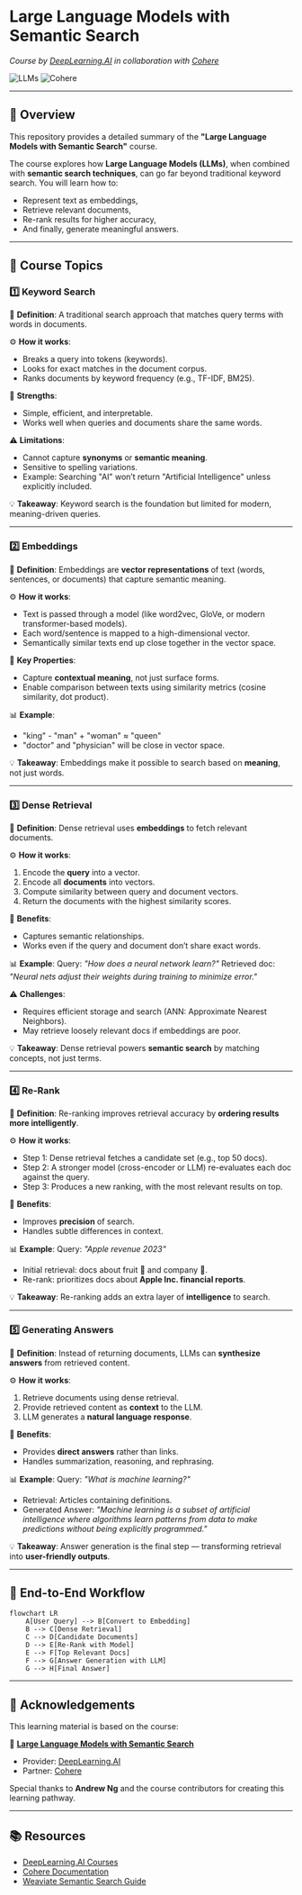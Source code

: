 # Large Language Models with Semantic Search

*Course by [DeepLearning.AI](https://www.deeplearning.ai/) in collaboration with [Cohere](https://cohere.com/)*

![LLMs](https://img.shields.io/badge/LLMs-Semantic%20Search-green)
![Cohere](https://img.shields.io/badge/Cohere-Partner-purple)

---

## 📌 Overview

This repository provides a detailed summary of the **"Large Language Models with Semantic Search"** course.

The course explores how **Large Language Models (LLMs)**, when combined with **semantic search techniques**, can go far beyond traditional keyword search.
You will learn how to:

* Represent text as embeddings,
* Retrieve relevant documents,
* Re-rank results for higher accuracy,
* And finally, generate meaningful answers.

---

## 🎯 Course Topics

### 1️⃣ Keyword Search

🔎 **Definition**:
A traditional search approach that matches query terms with words in documents.

⚙️ **How it works**:

* Breaks a query into tokens (keywords).
* Looks for exact matches in the document corpus.
* Ranks documents by keyword frequency (e.g., TF-IDF, BM25).

📌 **Strengths**:

* Simple, efficient, and interpretable.
* Works well when queries and documents share the same words.

⚠️ **Limitations**:

* Cannot capture **synonyms** or **semantic meaning**.
* Sensitive to spelling variations.
* Example: Searching "AI" won’t return "Artificial Intelligence" unless explicitly included.

💡 **Takeaway**: Keyword search is the foundation but limited for modern, meaning-driven queries.

---

### 2️⃣ Embeddings

🧩 **Definition**:
Embeddings are **vector representations** of text (words, sentences, or documents) that capture semantic meaning.

⚙️ **How it works**:

* Text is passed through a model (like word2vec, GloVe, or modern transformer-based models).
* Each word/sentence is mapped to a high-dimensional vector.
* Semantically similar texts end up close together in the vector space.

📌 **Key Properties**:

* Capture **contextual meaning**, not just surface forms.
* Enable comparison between texts using similarity metrics (cosine similarity, dot product).

📊 **Example**:

* "king" - "man" + "woman" ≈ "queen"
* "doctor" and "physician" will be close in vector space.

💡 **Takeaway**: Embeddings make it possible to search based on **meaning**, not just words.

---

### 3️⃣ Dense Retrieval

📖 **Definition**:
Dense retrieval uses **embeddings** to fetch relevant documents.

⚙️ **How it works**:

1. Encode the **query** into a vector.
2. Encode all **documents** into vectors.
3. Compute similarity between query and document vectors.
4. Return the documents with the highest similarity scores.

📌 **Benefits**:

* Captures semantic relationships.
* Works even if the query and document don’t share exact words.

📊 **Example**:
Query: *"How does a neural network learn?"*
Retrieved doc: *"Neural nets adjust their weights during training to minimize error."*

⚠️ **Challenges**:

* Requires efficient storage and search (ANN: Approximate Nearest Neighbors).
* May retrieve loosely relevant docs if embeddings are poor.

💡 **Takeaway**: Dense retrieval powers **semantic search** by matching concepts, not just terms.

---

### 4️⃣ Re-Rank

📖 **Definition**:
Re-ranking improves retrieval accuracy by **ordering results more intelligently**.

⚙️ **How it works**:

* Step 1: Dense retrieval fetches a candidate set (e.g., top 50 docs).
* Step 2: A stronger model (cross-encoder or LLM) re-evaluates each doc against the query.
* Step 3: Produces a new ranking, with the most relevant results on top.

📌 **Benefits**:

* Improves **precision** of search.
* Handles subtle differences in context.

📊 **Example**:
Query: *"Apple revenue 2023"*

* Initial retrieval: docs about fruit 🍎 and company 🍏.
* Re-rank: prioritizes docs about **Apple Inc. financial reports**.

💡 **Takeaway**: Re-ranking adds an extra layer of **intelligence** to search.

---

### 5️⃣ Generating Answers

📖 **Definition**:
Instead of returning documents, LLMs can **synthesize answers** from retrieved content.

⚙️ **How it works**:

1. Retrieve documents using dense retrieval.
2. Provide retrieved content as **context** to the LLM.
3. LLM generates a **natural language response**.

📌 **Benefits**:

* Provides **direct answers** rather than links.
* Handles summarization, reasoning, and rephrasing.

📊 **Example**:
Query: *"What is machine learning?"*

* Retrieval: Articles containing definitions.
* Generated Answer:
  *"Machine learning is a subset of artificial intelligence where algorithms learn patterns from data to make predictions without being explicitly programmed."*

💡 **Takeaway**: Answer generation is the final step — transforming retrieval into **user-friendly outputs**.

---

## 🔄 End-to-End Workflow

```mermaid
flowchart LR
    A[User Query] --> B[Convert to Embedding]
    B --> C[Dense Retrieval]
    C --> D[Candidate Documents]
    D --> E[Re-Rank with Model]
    E --> F[Top Relevant Docs]
    F --> G[Answer Generation with LLM]
    G --> H[Final Answer]
```

---

## 🙌 Acknowledgements

This learning material is based on the course:

📘 **[Large Language Models with Semantic Search](https://learn.deeplearning.ai/)**

* Provider: [DeepLearning.AI](https://www.deeplearning.ai/)
* Partner: [Cohere](https://cohere.com/)

Special thanks to **Andrew Ng** and the course contributors for creating this learning pathway.

---

## 📚 Resources

* [DeepLearning.AI Courses](https://learn.deeplearning.ai/)
* [Cohere Documentation](https://docs.cohere.com/)
* [Weaviate Semantic Search Guide](https://docs.weaviate.io/academy/py/starter_text_data/text_searches/semantic)

